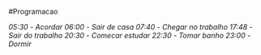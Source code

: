 #Programacao

*05:30* - _Acordar_
*06:00* - _Sair de casa_
*07:40* - _Chegar no trabalho_
*17:48* - _Sair do trabalho_
*20:30* - _Comecar estudar_
*22:30* - _Tomar banho_
*23:00* - _Dormir_
